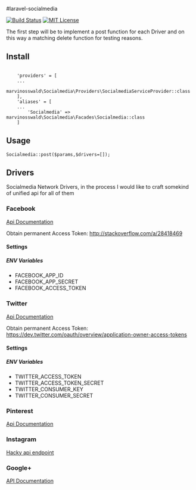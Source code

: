 #laravel-socialmedia

[![Build Status](https://travis-ci.org/marvinosswald/laravel-socialmedia.svg?branch=master)](https://travis-ci.org/marvinosswald/laravel-socialmedia)
[![MIT License](https://img.shields.io/packagist/l/marvinosswald/laravel-socialmedia.svg?style=flat-square)](https://packagist.org/packages/marvinosswald/laravel-socialmedia)

The first step will be to implement a post function for each Driver and on this way a matching delete function for testing reasons.


## Install
```

    'providers' = [
    ...
        marvinosswald\Socialmedia\Providers\SocialmediaServiceProvider::class
    ],
    'aliases' = [
    ...
        'Socialmedia' => marvinosswald\Socialmedia\Facades\Socialmedia::class
    ]
```

## Usage

```
Socialmedia::post($params,$drivers=[]);
```

## Drivers

Socialmedia Network Drivers, in the process I would like to craft somekind of unified api for all of them

### Facebook

[Api Documentation](https://developers.facebook.com/docs/graph-api/reference/v2.7/post)

Obtain permanent Access Token: http://stackoverflow.com/a/28418469
#### Settings
##### ENV Variables
 - FACEBOOK_APP_ID
 - FACEBOOK_APP_SECRET
 - FACEBOOK_ACCESS_TOKEN

### Twitter

[Api Documentation](https://dev.twitter.com/rest/reference/post/statuses/update)

Obtain permanent Access Token: https://dev.twitter.com/oauth/overview/application-owner-access-tokens

#### Settings
##### ENV Variables
 - TWITTER_ACCESS_TOKEN
 - TWITTER_ACCESS_TOKEN_SECRET
 - TWITTER_CONSUMER_KEY
 - TWITTER_CONSUMER_SECRET

### Pinterest

[Api Documentation](https://developers.pinterest.com/docs/api/pins/)

### Instagram

[Hacky api endpoint](http://stackoverflow.com/a/26186389)

### Google+

[API Documentation](https://developers.google.com/+/domains/api/activities/insert)